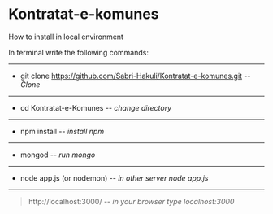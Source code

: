 # Kontratat-e-komunes

How to install in local environment

In terminal write the following commands:

***
+    git clone https://github.com/Sabri-Hakuli/Kontratat-e-komunes.git -- *Clone*
***
+    cd Kontratat-e-Komunes --  *change directory*
***
+    npm install -- *install npm*
***
+    mongod -- *run mongo*
***
+    node app.js (or nodemon) -- *in other server node app.js*
***
>    http://localhost:3000/  -- *in your browser type localhost:3000*

